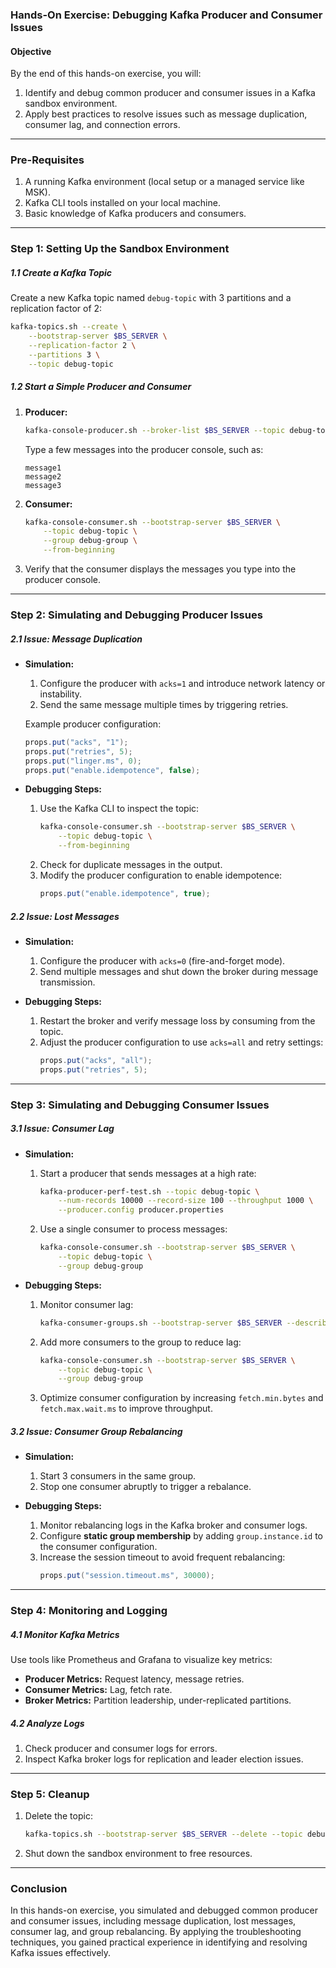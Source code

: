 ### Hands-On Exercise: Debugging Kafka Producer and Consumer Issues

#### **Objective**
By the end of this hands-on exercise, you will:
1. Identify and debug common producer and consumer issues in a Kafka sandbox environment.
2. Apply best practices to resolve issues such as message duplication, consumer lag, and connection errors.

---

### **Pre-Requisites**

1. A running Kafka environment (local setup or a managed service like MSK).
2. Kafka CLI tools installed on your local machine.
3. Basic knowledge of Kafka producers and consumers.

---

### **Step 1: Setting Up the Sandbox Environment**

##### **1.1 Create a Kafka Topic**
Create a new Kafka topic named `debug-topic` with 3 partitions and a replication factor of 2:
```bash
kafka-topics.sh --create \
    --bootstrap-server $BS_SERVER \
    --replication-factor 2 \
    --partitions 3 \
    --topic debug-topic
```

##### **1.2 Start a Simple Producer and Consumer**
1. **Producer:**
   ```bash
   kafka-console-producer.sh --broker-list $BS_SERVER --topic debug-topic
   ```
   Type a few messages into the producer console, such as:
   ```
   message1
   message2
   message3
   ```

2. **Consumer:**
   ```bash
   kafka-console-consumer.sh --bootstrap-server $BS_SERVER \
       --topic debug-topic \
       --group debug-group \
       --from-beginning
   ```

3. Verify that the consumer displays the messages you type into the producer console.

---

### **Step 2: Simulating and Debugging Producer Issues**

##### **2.1 Issue: Message Duplication**
- **Simulation:**
   1. Configure the producer with `acks=1` and introduce network latency or instability.
   2. Send the same message multiple times by triggering retries.

   Example producer configuration:
   ```java
   props.put("acks", "1");
   props.put("retries", 5);
   props.put("linger.ms", 0);
   props.put("enable.idempotence", false);
   ```

- **Debugging Steps:**
   1. Use the Kafka CLI to inspect the topic:
      ```bash
      kafka-console-consumer.sh --bootstrap-server $BS_SERVER \
          --topic debug-topic \
          --from-beginning
      ```
   2. Check for duplicate messages in the output.
   3. Modify the producer configuration to enable idempotence:
      ```java
      props.put("enable.idempotence", true);
      ```

##### **2.2 Issue: Lost Messages**
- **Simulation:**
   1. Configure the producer with `acks=0` (fire-and-forget mode).
   2. Send multiple messages and shut down the broker during message transmission.

- **Debugging Steps:**
   1. Restart the broker and verify message loss by consuming from the topic.
   2. Adjust the producer configuration to use `acks=all` and retry settings:
      ```java
      props.put("acks", "all");
      props.put("retries", 5);
      ```

---

### **Step 3: Simulating and Debugging Consumer Issues**

##### **3.1 Issue: Consumer Lag**
- **Simulation:**
   1. Start a producer that sends messages at a high rate:
      ```bash
      kafka-producer-perf-test.sh --topic debug-topic \
          --num-records 10000 --record-size 100 --throughput 1000 \
          --producer.config producer.properties
      ```
   2. Use a single consumer to process messages:
      ```bash
      kafka-console-consumer.sh --bootstrap-server $BS_SERVER \
          --topic debug-topic \
          --group debug-group
      ```

- **Debugging Steps:**
   1. Monitor consumer lag:
      ```bash
      kafka-consumer-groups.sh --bootstrap-server $BS_SERVER --describe --group debug-group
      ```
   2. Add more consumers to the group to reduce lag:
      ```bash
      kafka-console-consumer.sh --bootstrap-server $BS_SERVER \
          --topic debug-topic \
          --group debug-group
      ```
   3. Optimize consumer configuration by increasing `fetch.min.bytes` and `fetch.max.wait.ms` to improve throughput.

##### **3.2 Issue: Consumer Group Rebalancing**
- **Simulation:**
   1. Start 3 consumers in the same group.
   2. Stop one consumer abruptly to trigger a rebalance.

- **Debugging Steps:**
   1. Monitor rebalancing logs in the Kafka broker and consumer logs.
   2. Configure **static group membership** by adding `group.instance.id` to the consumer configuration.
   3. Increase the session timeout to avoid frequent rebalancing:
      ```java
      props.put("session.timeout.ms", 30000);
      ```

---

### **Step 4: Monitoring and Logging**

##### **4.1 Monitor Kafka Metrics**
Use tools like Prometheus and Grafana to visualize key metrics:
- **Producer Metrics:** Request latency, message retries.
- **Consumer Metrics:** Lag, fetch rate.
- **Broker Metrics:** Partition leadership, under-replicated partitions.

##### **4.2 Analyze Logs**
1. Check producer and consumer logs for errors.
2. Inspect Kafka broker logs for replication and leader election issues.

---

### **Step 5: Cleanup**
1. Delete the topic:
   ```bash
   kafka-topics.sh --bootstrap-server $BS_SERVER --delete --topic debug-topic
   ```
2. Shut down the sandbox environment to free resources.

---

### **Conclusion**
In this hands-on exercise, you simulated and debugged common producer and consumer issues, including message duplication, lost messages, consumer lag, and group rebalancing. By applying the troubleshooting techniques, you gained practical experience in identifying and resolving Kafka issues effectively.

